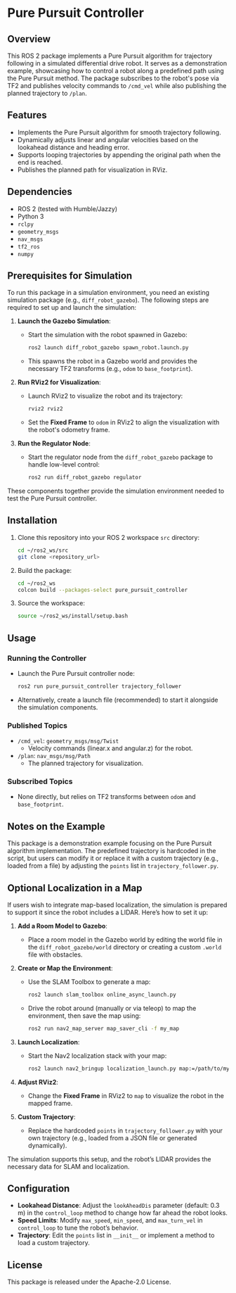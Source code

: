 # Pure Pursuit Controller

## Overview
This ROS 2 package implements a Pure Pursuit algorithm for trajectory following in a simulated differential drive robot. It serves as a demonstration example, showcasing how to control a robot along a predefined path using the Pure Pursuit method. The package subscribes to the robot's pose via TF2 and publishes velocity commands to `/cmd_vel` while also publishing the planned trajectory to `/plan`.

## Features
- Implements the Pure Pursuit algorithm for smooth trajectory following.
- Dynamically adjusts linear and angular velocities based on the lookahead distance and heading error.
- Supports looping trajectories by appending the original path when the end is reached.
- Publishes the planned path for visualization in RViz.

## Dependencies
- ROS 2 (tested with Humble/Jazzy)
- Python 3
- `rclpy`
- `geometry_msgs`
- `nav_msgs`
- `tf2_ros`
- `numpy`

## Prerequisites for Simulation
To run this package in a simulation environment, you need an existing simulation package (e.g., `diff_robot_gazebo`). The following steps are required to set up and launch the simulation:

1. **Launch the Gazebo Simulation**:
   - Start the simulation with the robot spawned in Gazebo:
     ```bash
     ros2 launch diff_robot_gazebo spawn_robot.launch.py
     ```
   - This spawns the robot in a Gazebo world and provides the necessary TF2 transforms (e.g., `odom` to `base_footprint`).

2. **Run RViz2 for Visualization**:
   - Launch RViz2 to visualize the robot and its trajectory:
     ```bash
     rviz2 rviz2
     ```
   - Set the **Fixed Frame** to `odom` in RViz2 to align the visualization with the robot's odometry frame.

3. **Run the Regulator Node**:
   - Start the regulator node from the `diff_robot_gazebo` package to handle low-level control:
     ```bash
     ros2 run diff_robot_gazebo regulator
     ```

These components together provide the simulation environment needed to test the Pure Pursuit controller.

## Installation
1. Clone this repository into your ROS 2 workspace `src` directory:
   ```bash
   cd ~/ros2_ws/src
   git clone <repository_url>
   ```
2. Build the package:
   ```bash
   cd ~/ros2_ws
   colcon build --packages-select pure_pursuit_controller
   ```
3. Source the workspace:
   ```bash
   source ~/ros2_ws/install/setup.bash
   ```

## Usage
### Running the Controller
- Launch the Pure Pursuit controller node:
  ```bash
  ros2 run pure_pursuit_controller trajectory_follower
  ```
- Alternatively, create a launch file (recommended) to start it alongside the simulation components.

### Published Topics
- `/cmd_vel`: `geometry_msgs/msg/Twist`
  - Velocity commands (linear.x and angular.z) for the robot.
- `/plan`: `nav_msgs/msg/Path`
  - The planned trajectory for visualization.

### Subscribed Topics
- None directly, but relies on TF2 transforms between `odom` and `base_footprint`.

## Notes on the Example
This package is a demonstration example focusing on the Pure Pursuit algorithm implementation. The predefined trajectory is hardcoded in the script, but users can modify it or replace it with a custom trajectory (e.g., loaded from a file) by adjusting the `points` list in `trajectory_follower.py`.

## Optional Localization in a Map
If users wish to integrate map-based localization, the simulation is prepared to support it since the robot includes a LIDAR. Here’s how to set it up:

1. **Add a Room Model to Gazebo**:
   - Place a room model in the Gazebo world by editing the world file in the `diff_robot_gazebo/world` directory or creating a custom `.world` file with obstacles.

2. **Create or Map the Environment**:
   - Use the SLAM Toolbox to generate a map:
     ```bash
     ros2 launch slam_toolbox online_async_launch.py
     ```
   - Drive the robot around (manually or via teleop) to map the environment, then save the map using:
     ```bash
     ros2 run nav2_map_server map_saver_cli -f my_map
     ```

3. **Launch Localization**:
   - Start the Nav2 localization stack with your map:
     ```bash
     ros2 launch nav2_bringup localization_launch.py map:=/path/to/my_map.yaml
     ```

4. **Adjust RViz2**:
   - Change the **Fixed Frame** in RViz2 to `map` to visualize the robot in the mapped frame.

5. **Custom Trajectory**:
   - Replace the hardcoded `points` in `trajectory_follower.py` with your own trajectory (e.g., loaded from a JSON file or generated dynamically).

The simulation supports this setup, and the robot’s LIDAR provides the necessary data for SLAM and localization.

## Configuration
- **Lookahead Distance**: Adjust the `lookAheadDis` parameter (default: 0.3 m) in the `control_loop` method to change how far ahead the robot looks.
- **Speed Limits**: Modify `max_speed`, `min_speed`, and `max_turn_vel` in `control_loop` to tune the robot’s behavior.
- **Trajectory**: Edit the `points` list in `__init__` or implement a method to load a custom trajectory.

## License
This package is released under the Apache-2.0 License.